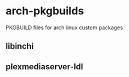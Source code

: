 # arch-pkgbuilds
PKGBUILD files for arch linux custom packages

## libinchi

## plexmediaserver-ldl
